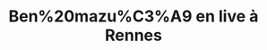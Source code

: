 ---
layout: live
title: "Ben%20mazu%C3%A9 en live &agrave; Rennes"
number: 160
liveid: ["ben-mazu-rennes", "ben-mazu-rennes"]
videoid: ["3UXqpxrYoWY", "3UXqpxrYoWY"]
qui: Ben%20mazu%C3%A9
ou: Rennes
ip: 188.241.83.109
created_at: 2022-05-17T19:28:44.239Z
permalink: 160-["ben-mazu-rennes", "ben-mazu-rennes"]
---